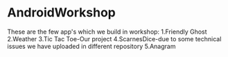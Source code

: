 # AndroidWorkshop
These are the few app's which we build in workshop:
1.Friendly Ghost
2.Weather
3.Tic Tac Toe-Our project
4.ScarnesDice-due to some technical issues we have uploaded in different repository
5.Anagram
